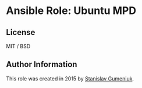 # Ansible Role:  Ubuntu MPD

## License

MIT / BSD

## Author Information

This role was created in 2015 by [Stanislav Gumeniuk](https://gumeniuk.com/).

